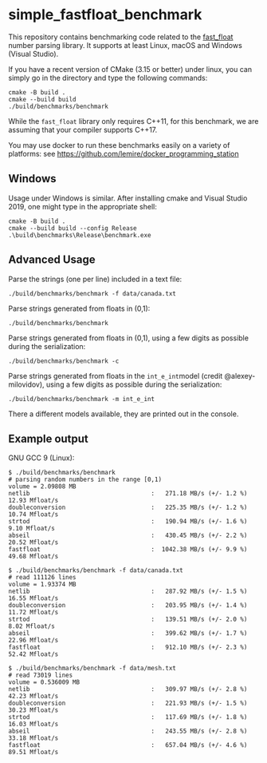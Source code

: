 # simple_fastfloat_benchmark

This repository contains benchmarking code related to the [fast_float](https://github.com/lemire/fast_float.git) number parsing library.
It supports at least Linux, macOS and Windows (Visual Studio).


If you have a recent version of CMake (3.15 or better) under linux,  you can simply
go in the directory and type the following commands:

```
cmake -B build .
cmake --build build
./build/benchmarks/benchmark 
```



While the `fast_float` library only requires C++11, for this benchmark, we are assuming that your compiler supports C++17.

You may use docker to run these benchmarks easily on a variety of platforms: see https://github.com/lemire/docker_programming_station


## Windows

Usage under Windows is similar. After installing cmake and Visual Studio 2019, one might type in the appropriate shell:

```
cmake -B build .
cmake --build build --config Release
.\build\benchmarks\Release\benchmark.exe
```

## Advanced Usage

Parse the strings (one per line) included in a text file:

```
./build/benchmarks/benchmark -f data/canada.txt
```

Parse strings generated from floats in (0,1):


```
./build/benchmarks/benchmark
```

Parse strings generated from floats in (0,1), using a few digits as possible during the serialization:

```
./build/benchmarks/benchmark -c
```


Parse strings generated from floats in the `int_e_int`model (credit @alexey-milovidov), using a few digits as possible during the serialization:

```
./build/benchmarks/benchmark -m int_e_int
```

There a different models available, they are printed out in the console.

## Example output


GNU  GCC 9 (Linux):
```
$ ./build/benchmarks/benchmark 
# parsing random numbers in the range [0,1)
volume = 2.09808 MB 
netlib                                  :   271.18 MB/s (+/- 1.2 %)    12.93 Mfloat/s  
doubleconversion                        :   225.35 MB/s (+/- 1.2 %)    10.74 Mfloat/s  
strtod                                  :   190.94 MB/s (+/- 1.6 %)     9.10 Mfloat/s  
abseil                                  :   430.45 MB/s (+/- 2.2 %)    20.52 Mfloat/s  
fastfloat                               :  1042.38 MB/s (+/- 9.9 %)    49.68 Mfloat/s  

$ ./build/benchmarks/benchmark -f data/canada.txt 
# read 111126 lines 
volume = 1.93374 MB 
netlib                                  :   287.92 MB/s (+/- 1.5 %)    16.55 Mfloat/s  
doubleconversion                        :   203.95 MB/s (+/- 1.4 %)    11.72 Mfloat/s  
strtod                                  :   139.51 MB/s (+/- 2.0 %)     8.02 Mfloat/s  
abseil                                  :   399.62 MB/s (+/- 1.7 %)    22.96 Mfloat/s  
fastfloat                               :   912.10 MB/s (+/- 2.3 %)    52.42 Mfloat/s  

$ ./build/benchmarks/benchmark -f data/mesh.txt 
# read 73019 lines 
volume = 0.536009 MB 
netlib                                  :   309.97 MB/s (+/- 2.8 %)    42.23 Mfloat/s  
doubleconversion                        :   221.93 MB/s (+/- 1.5 %)    30.23 Mfloat/s  
strtod                                  :   117.69 MB/s (+/- 1.8 %)    16.03 Mfloat/s  
abseil                                  :   243.55 MB/s (+/- 2.8 %)    33.18 Mfloat/s  
fastfloat                               :   657.04 MB/s (+/- 4.6 %)    89.51 Mfloat/s  
```
